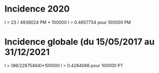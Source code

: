 # Incidence 2020

I = 23 / 4938024 PM * 100000
I = 0.4657734 pour 100000 PM 

# Incidence globale (du 15/05/2017 au 31/12/2021

I = (98/22875464)*100000
I = 0.4284066 pour 100000 PT
